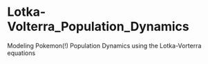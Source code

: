 # Lotka-Volterra_Population_Dynamics

Modeling Pokemon(!) Population Dynamics using the Lotka-Vorterra equations
